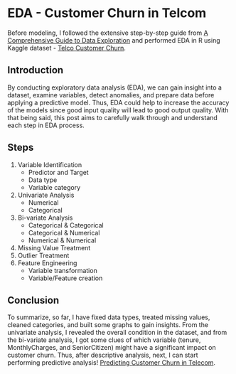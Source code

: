 # EDA - Customer Churn in Telcom
Before modeling, I followed the extensive step-by-step guide from [A Comprehensive Guide to Data Exploration](https://www.analyticsvidhya.com/blog/2016/01/guide-data-exploration/#one) and performed EDA in R using Kaggle dataset - [Telco Customer Churn](https://www.kaggle.com/blastchar/telco-customer-churn).
## Introduction
By conducting exploratory data analysis (EDA), we can gain insight into a dataset, examine variables, detect anomalies, and prepare data before applying a predictive model. Thus, EDA could help to increase the accuracy of the models since good input quality will lead to good output quality. With that being said, this post aims to carefully walk through and understand each step in EDA process.
## Steps 
1. Variable Identification 
   - Predictor and Target
   - Data type
   - Variable category
2. Univariate Analysis 
   - Numerical
   - Categorical
3. Bi-variate Analysis 
   - Categorical & Categorical
   - Categorical & Numerical
   - Numerical & Numerical
4. Missing Value Treatment 
5. Outlier Treatment 
6. Feature Engineering
   - Variable transformation
   - Variable/Feature creation
## Conclusion
To summarize, so far, I have fixed data types, treated missing values, cleaned categories, and built some graphs to gain insights. From the univariate analysis, I revealed the overall condition in the dataset, and from the bi-variate analysis, I got some clues of which variable (tenure, MonthlyCharges, and SeniorCitizen) might have a significant impact on customer churn. Thus, after descriptive analysis, next, I can start performing predictive analysis! [Predicting Customer Churn in Telecom](https://github.com/yuki04160/Predicting-Customer-Churn-in-Telecom).
